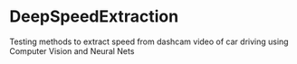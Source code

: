 # DeepSpeedExtraction
Testing methods to extract speed from dashcam video of car driving using Computer Vision and Neural Nets

